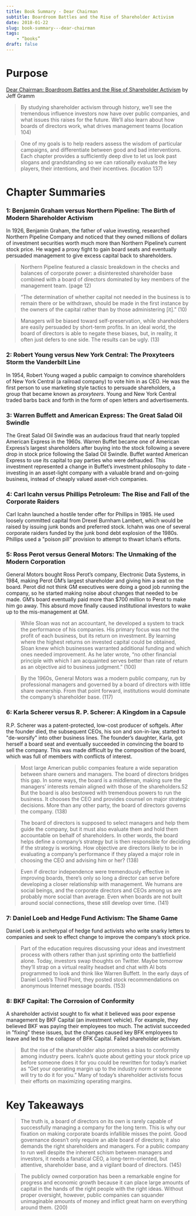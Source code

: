 ```yaml
---
title: Book Summary - Dear Chairman
subtitle: Boardroom Battles and the Rise of Shareholder Activism
date: 2018-01-22
slug: book-summary---dear-chairman
tags:
    - “books”
draft: false
---
```


# Purpose 

[Dear Chairman: Boardroom Battles and the Rise of Shareholder Activism](https://www.amazon.com/Dear-Chairman-Boardroom-Shareholder-Activism/dp/0062369830) by Jeff Gramm

> By studying shareholder activism through history, we’ll see the tremendous influence investors now have over public companies, and what issues this raises for the future. We’ll also learn about how boards of directors work, what drives management teams (location 104)

> One of my goals is to help readers assess the wisdom of particular campaigns, and differentiate between good and bad interventions. Each chapter provides a sufficiently deep dive to let us look past slogans and grandstanding so we can rationally evaluate the key players, their intentions, and their incentives. (location 137)

# Chapter Summaries

### 1: Benjamin Graham versus Northern Pipeline: The Birth of Modern Shareholder Activism

In 1926, Benjamin Graham, the father of value investing, researched Northern Pipeline Company and noticed that they owned millions of dollars of investment securities worth much more than Northern Pipeline’s current stock price. He waged a proxy fight to gain board seats and eventually persuaded management to give excess capital back to shareholders. 

> Northern Pipeline featured a classic breakdown in the checks and balances of corporate power: a disinterested shareholder base combined with a board of directors dominated by key members of the management team. (page 12)

> “The determination of whether capital not needed in the business is to remain there or be withdrawn, should be made in the first instance by the owners of the capital rather than by those administering [it].” (10)

> Managers will be biased toward self-preservation, while shareholders are easily persuaded by short-term profits. In an ideal world, the board of directors is able to negate these biases, but, in reality, it often just defers to one side. The results can be ugly. (13)

### 2: Robert Young versus New York Central: The Proxyteers Storm the Vanderbilt Line

In 1954, Robert Young waged a public campaign to convince  shareholders of New York Central (a railroad company) to vote him in as CEO. He was the first person to use marketing style tactics to persuade shareholders, a group that became known as *proxyteers*. Young and New York Central traded barbs back and forth in the form of open letters and advertisements. 

### 3: Warren Buffett and American Express: The Great Salad Oil Swindle

The Great Salad Oil Swindle was an audacious fraud that nearly toppled American Express in the 1960s. Warren Buffet became one of American Express’s largest shareholders after buying into the stock following a severe drop in stock price following the Salad Oil Swindle. Buffet wanted American Express to use its capital to pay parties who were defrauded. This investment represented a change in Buffet’s investment philosophy to date - investing in an asset-light company with a valuable brand and on-going business, instead of cheaply valued asset-rich companies.

### 4: Carl Icahn versus Phillips Petroleum: The Rise and Fall of the Corporate Raiders

Carl Icahn launched a hostile tender offer for Phillips in 1985. He used loosely committed capital from Drexel Burnham Lambert, which would be raised by issuing junk bonds and preferred stock. Ichahn was one of several corporate raiders funded by the junk bond debt explosion of the 1980s. Phillips used a "poison pill” provision to attempt to thwart Ichan’s efforts.

### 5: Ross Perot versus General Motors: The Unmaking of the Modern Corporation

General Motors bought Ross Perot’s company, Electronic Data Systems, in 1984, making Perot GM’s largest shareholder and giving him a seat on the board. Perot did not think GM executives were doing a good job running the company, so he started making noise about changes that needed to be made. GM’s board eventually paid more than $700 million to Perot to make him go away. This absurd move finally caused institutional investors to wake up to the mis-management at GM.

> While Sloan was not an accountant, he developed a system to track the performance of his companies. His primary focus was not the profit of each business, but its return on investment. By learning where the highest returns on invested capital could be obtained, Sloan knew which businesses warranted additional funding and which ones needed improvement. As he later wrote, “no other financial principle with which I am acquainted serves better than rate of return as an objective aid to business judgment.” (100)

> By the 1960s, General Motors was a modern public company, run by professional managers and governed by a board of directors with little share ownership. From that point forward, institutions would dominate the company’s shareholder base. (117)

### 6: Karla Scherer versus R. P. Scherer: A Kingdom in a Capsule

R.P. Scherer was a patent-protected, low-cost producer of softgels. After the founder died, the subsequent CEOs, his son and son-in-law, started to "de-worsify" into other business lines. The founder’s daughter, Karla, got herself a board seat and eventually succeeded in convincing the board to sell the company. This was made difficult by the composition of the board, which was full of members with conflicts of interest.

> Most large American public companies feature a wide separation between share owners and managers. The board of directors bridges this gap. In some ways, the board is a middleman, making sure the managers’ interests remain aligned with those of the shareholders.52 But the board is also bestowed with tremendous powers to run the business. It chooses the CEO and provides counsel on major strategic decisions. More than any other party, the board of directors governs the company. (138)

> The board of directors is supposed to select managers and help them guide the company, but it must also evaluate them and hold them accountable on behalf of shareholders. In other words, the board helps define a company’s strategy but is then responsible for deciding if the strategy is working. How objective are directors likely to be in evaluating a company’s performance if they played a major role in choosing the CEO and advising him or her? (138)

> Even if director independence were tremendously effective in improving boards, there’s only so long a director can serve before developing a closer relationship with management. We humans are social beings, and the corporate directors and CEOs among us are probably more social than average. Even when boards are not built around social connections, these still develop over time. (141)

### 7: Daniel Loeb and Hedge Fund Activism: The Shame Game

Daniel Loeb is archetypal of hedge fund activists who write snarky letters to companies and seek to effect change to improve the company’s stock price. 

> Part of the education requires discussing your ideas and investment process with others rather than just sprinting onto the battlefield alone. Today, investors swap thoughts on Twitter. Maybe tomorrow they’ll strap on a virtual reality headset and chat with AI bots programmed to look and think like Warren Buffett. In the early days of Daniel Loeb’s Third Point, they posted stock recommendations on anonymous Internet message boards. (153)

### 8: BKF Capital: The Corrosion of Conformity

A shareholder activist sought to fix what it believed was poor expense management by BKF Capital (an investment vehicle). For example, they believed BKF was paying their employees too much. The activist succeeded in "fixing" these issues, but the changes caused key BFK employees to leave and led to the collapse of BFK Capital. Failed shareholder activism.

> But the rise of the shareholder also promotes a bias to conformity among industry peers. Icahn’s quote about getting your stock price up before someone does it for you could be rewritten for today’s market as “Get your operating margin up to the industry norm or someone will try to do it for you.” Many of today’s shareholder activists focus their efforts on maximizing operating margins.

# Key Takeaways

> The truth is, a board of directors on its own is rarely capable of successfully managing a company for the long term. This is why our fixation on making corporate boards infallible misses the point. Good governance doesn’t only require an able board of directors; it also demands the right shareholders and managers. For a public company to run well despite the inherent schism between managers and investors, it needs a fanatical CEO, a long-term-oriented, but attentive, shareholder base, and a vigilant board of directors. (145)

> The publicly owned corporation has been a remarkable engine for progress and economic growth because it can place large amounts of capital in the hands of the right people with the right ideas. Without proper oversight, however, public companies can squander unimaginable amounts of money and inflict great harm on everything around them. (200)
